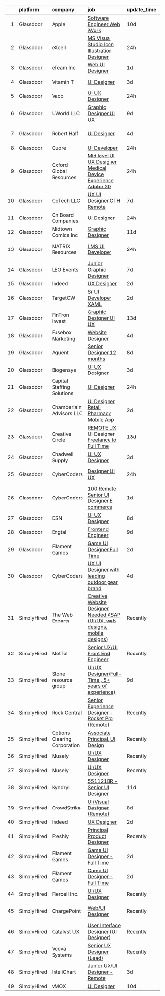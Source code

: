 

|    | platform    | company                      | job                                                                                                                                                                                                                                                                                                                                                                                                                                                                                                                                                                                                                                                                                                                                                                                                                                                                                                                                                                                                                                                                                                                                                                                                                                                                                                                                                                                                                                  | update_time   | location                 |
|---:|:------------|:-----------------------------|:-------------------------------------------------------------------------------------------------------------------------------------------------------------------------------------------------------------------------------------------------------------------------------------------------------------------------------------------------------------------------------------------------------------------------------------------------------------------------------------------------------------------------------------------------------------------------------------------------------------------------------------------------------------------------------------------------------------------------------------------------------------------------------------------------------------------------------------------------------------------------------------------------------------------------------------------------------------------------------------------------------------------------------------------------------------------------------------------------------------------------------------------------------------------------------------------------------------------------------------------------------------------------------------------------------------------------------------------------------------------------------------------------------------------------------------|:--------------|:-------------------------|
|  1 | Glassdoor   | Apple                        | [Software Engineer  Web   iWork](https://www.glassdoor.com/partner/jobListing.htm?pos=115&ao=1110586&s=58&guid=0000018229d55d6e8486949e0040c441&src=GD_JOB_AD&t=SR&vt=w&cs=1_8841119d&cb=1658559225538&jobListingId=1007999357701&cpc=AC285F3A3ECA6BB0&jrtk=3-0-1g8ktancjihlc801-1g8ktand0ghqh800-631a05936b64f3c7--6NYlbfkN0BvKrLyj5gPmtZO9T8euul8TCxuuKNOtzRJOomxnwSEodTz2Bc-sPZldQZc2B8NFppamN80sCAN2V-RnxPPMnFo90DPmFnqWDoeXgW2JQoo2Do64-A-XvTqxSX4aecnx81Lds7V40N8njFTW9czvfNivgpRh1JDFIetu2pVXE46x-V_PQ2LJXy26qRR7f1eYofhsVX0O6mccWjwjB_pds6Z7AngOvPn-7CC2M_DpI5CBNAVu2QEDlhA1ixR6knssoz6mMYyDsHAC2s05S5VCMabvhC74iJ_1bRM1FqevpTppcwrU1MyOitwdtd_AfwjE-7Ayy7OMcbvzH0zvofDuT037E5E7bvG1p5DhYr4HdHaIwUSEGetD-f3gqxunBu28RJ-G6CwwWR2KUVPUX9ccoJ2l9JVlKRxZtVkpzz6KD_t7HOfDPuX8ng7HHt2S8i2LgOqXjGJEYbtk-UVh-tK9z0AJxvfF-RIkrMwBtb7ARPLYYPvp-9jqQAlKM4avVtTNZ-9wIyk2fGf-z8y-9j2W9GPpl3NeyvRFloZA9zTxJXpQJrVgcBR92_ZZvCISBxvo5R-7rgCo9USMCx8afOSLbeKDP69Jj1Z-aiH0J2SUlCsdgkWkjxdVR9qF_10SmSDPu3LwRiAAgCMjHLXdS6McKQYJwL2UR4ygdNPg39YfUw1c1_5rTj_eejRm8tPh4Yf23RfUN3I8w3THQG4YWVLTniMTDCUB0tN57qi1k02E-QGUQMGfzvAGaT2fZkl1aNjUlRqoE5aKiH2XBLHpjPn02lC_ZNgBYpEzbT9sos59Kps8IPYnvSE4hvfMzllU2CFBKTFfBzrNjb1Y1L5YTE8HLjEQtSpjMg3KYt89c6K5h4EbAGwTm8dEX4hsAKLVaWVeq7HF2ZKghgetuE3BSmCbroYdq9donPtuAT5lFH2pXrHRy3IPF-I_o96nN_bEqFwstTJHjoDdogauQ%3D%3D)                                                                                     | 10d           | Vancouver, WA            |
|  2 | Glassdoor   | eXcell                       | [MS Visual Studio   Icon Illustration Designer](https://www.glassdoor.com/partner/jobListing.htm?pos=106&ao=1110586&s=58&guid=0000018229d55d6e8486949e0040c441&src=GD_JOB_AD&t=SR&vt=w&ea=1&cs=1_69de0186&cb=1658559225537&jobListingId=1008023081471&cpc=8638028904E281F4&jrtk=3-0-1g8ktancjihlc801-1g8ktand0ghqh800-6f10aa31fd844fa9--6NYlbfkN0CmxzYmQvvXo95kKnv9JczyZxfBvvIE5_ipFU4pETan2I-OTHVfNCd-XmhQAEO5gdwb3EIatNFqW5MBkyzYmXHJCsGU9dgg_rqh6wvMBrefEZQ4Uqtc5rfsyZWJH2uoPqrLxvj8oQ0QQ7QafAZPWCMtwc2Xqe940ckpTUi33geGh_YJuNpt5RvM620pK7hNQ_Dcci3a2dMR2k0RyvDuaDCwwqIfRKbo7wfL6-DbiQSxyhw9lWgqRrX2pZ5nxVbuxzg0i3pGwk9PtsODgvlSxd117xN37jFvph4fV1wf49Ve3fvU84lpGRawNbPFV8hlr-bJIV2DQssnU1J7HQlW1AwH5eBZartNHAoc5-VGx_rzXsaAgHPRJ1Dcr6QQINlHpnLw0C2vPhoFUc3Igoxv9yx9hD9vyTGaq1bShu1_HvS7ohb35q0GutjysXojFiRBdjDulSiUxlAKssPTsTEQT4S4RsVuXVAl38MYt0g4l3QavVRijbkeJTCkJ8zD1OAgzZY1JyCDnH9o3Fn9R5W6zficSh6U3am8QjAAq2ElaSD_gL5api2VN8qvCfSsA3Hcyo5urahL6bZurhWd3ErJqOgxcbG3gXy9zYFRSE0VokwM-dj_wa-NZfuWmAgwg_rQgkEHUw5xrT8XDbEAKPZONbMlVAIt4KKFIrh9V4X8ZbZv_Fi4ofT88zZv2aElIxhfXPDRy0g5TV9nlKGDU3k7y8KvXkn9dWcVOawTgggNossVAQe3Sge5hVc46g67iK_UNGW1f3bf64Ff334d9lEydf5KSBrup5oBfDpBxIZNLVouWhCANDb9UqXQWrfLZalkPA7cLj0qSwURksRihvNDAfo5AlIhr-LItwGPM-gNdS1bnAJYoMeNuZVSyaH1c6iVC-BE81xh_ZCB2MKhsbtYqYpJBTV01QRmnLyydkrXPklCVqFu2H_01pTcYTTCuyq_4olvIU_RsU62OgzRLMJbNriGi2sp-8yGkCuVhupHtCiIdomrx9vLK6sPSDQW5g813lMFXjQ1gIGflw%3D%3D) | 24h           | Redmond, WA              |
|  3 | Glassdoor   | eTeam Inc                    | [Web UI Designer](https://www.glassdoor.com/partner/jobListing.htm?pos=103&ao=1110586&s=58&guid=0000018229d55d6e8486949e0040c441&src=GD_JOB_AD&t=SR&vt=w&ea=1&cs=1_f4bcba79&cb=1658559225536&jobListingId=1008020023208&cpc=2CAED5C921A5F994&jrtk=3-0-1g8ktancjihlc801-1g8ktand0ghqh800-d507da8ce2d14b0f--6NYlbfkN0BrebvuryEatuNHUHZCAQUz0OnV0ltSPb-mADEOcHGVouHTChdV6l5pkFLEBsF1y4asfHrAXmwci0DSYwV7LC6i9HZjVrZrio0NR6_DNFW3m2zvz11CyJqzYtyZkGQGy3uLomb4EHs6_CLyiFD8urJ21zEmsyjRF5Ya1Kl_9YGyG1zuQ0mkwzLcar2GWunSFyyL2OXnUNhLAvphKdWK_JEajwTWp8sITFEb1we-TckgyKTVtqIYzWBKavzeehxIMhzM5Vvrdam6mg1eSq5Uvo2WRn3tiH3GA4YUAJrK_Ez5Q8LkEkcBG4XykHNnIFEuHihS-nobJMNwVE-_TCUD0vROGLutGu_LprOfCI-JKhp1iFYgMny-xkWcs22EhBgs9cTR-yumpF8Sq_Vo8g6-WySvp_FNwcNbzBCjYu8bgDDE6Z7NFADbD0KHaVBFKnE1dFVdW-U8FJReKBHkmG-vs1IZtDGJjZn1foZhx3nKj7gqHTjBht44kAJF6qlxgd-xMVRKkoWHVuYYfg%3D%3D)                                                                                                                                                                                                                                                                                                                                                                                                                                                                                                                                                               | 1d            | New York, NY             |
|  4 | Glassdoor   | Vitamin T                    | [UI Designer](https://www.glassdoor.com/partner/jobListing.htm?pos=125&ao=1110586&s=58&guid=0000018229d55d6e8486949e0040c441&src=GD_JOB_AD&t=SR&vt=w&cs=1_1d936e6b&cb=1658559225539&jobListingId=1008015304222&cpc=334ABAF5D42DC775&jrtk=3-0-1g8ktancjihlc801-1g8ktand0ghqh800-4d05c265ad6c62dd--6NYlbfkN0DMrcEu7yrtATojKJA7cEzGQ3FdRGWLh0CZQInL4ECGI6k5tN82kdM0cJmh4vC7Gghb9Erx8bpSZZl1hEqH3T53LoYt5oBaCT0n_VzM1zdSmpCkdG3DS1peejV8nrUNiTU7QsoCE0o4cYlBz5qeBvJEpZoQ1TMtGgDn8yrzlYVCfaGHFAWoryX64uh_KuWmVdZJ8-vEYYj4DAzxmN8o17Wg-PaVUPD3QYynqJrDFw2hcnh62EqRzNjdaTJ-4QRtOCQxj_QUfMqmWItHZE44OvDK9cnGHiJYIlz4jfHmhi0uXSJZzjXhjkU6-zgisVjeIJ3yPrySbLo4l4D8aOpg2xRV8Z1rbeiWuNkUk4lK_ANsBgTVVp9kunEY8dGM8GLVqt-v9R0Ke3TbOea6oo4zmKK77g3puDR60EXCZtX551_9lXwnBChrhpnGNqWvQpEdJrEPz_chDjEanb5jbOBYZX5O)                                                                                                                                                                                                                                                                                                                                                                                                                                                                                                                                                                                                                                    | 3d            | New York, NY             |
|  5 | Glassdoor   | Vaco                         | [UI UX Designer](https://www.glassdoor.com/partner/jobListing.htm?pos=118&ao=1110586&s=58&guid=0000018229d55d6e8486949e0040c441&src=GD_JOB_AD&t=SR&vt=w&ea=1&cs=1_66a86d52&cb=1658559225538&jobListingId=1008023216768&cpc=F41FEAB56D215062&jrtk=3-0-1g8ktancjihlc801-1g8ktand0ghqh800-c2590c98b9006f94--6NYlbfkN0D_sybMACCpf9B-677oK5j6rPldVB6BlrVvFjO_o-GJZbzuF-qh4PxErFUqfUsv_6vV3WLPvigOEG1wK1pzZaVnl5iY4f9c4tr5cqpg2sIe19kpnYHaF7UgaMd0fyhrMIC5YulhDPTGLsEqDcJqeRvyv5OF1eJxVNxAsRSXdFWu20heCU_Tm8cEfGgCQjRECI28qFSuqOq1yXKhBYAvLv_jmcvJemELT55yE3X4aS3P7bIoKN2Lefobq7wr3irY6_Y1tWpxSGOkvoN1IXlVm57trLgPnyuANAYpwiZB0DGNR6HeIpGBcrauqFAmU_zE04TeXL5Ri8Lwu1jIMHZkS9tclRu7WqeaMPUKQVst1E9evqAjf9hGzhSe_ll75D_mh8shxDGEkVl59zf5z95xJh_InYmI7h07EwR-9G4GxI33IXBiDBc2swKEUqBfGxiGgZGk8TqIqeSFtndpj6GnKoRABadGiTrJlKcxV516YtNRj394yzi48cGqx7bguJvpKGsvxS12mPkxrHTM8J-ih82Ss9ASb4w2P40%3D)                                                                                                                                                                                                                                                                                                                                                                                                                                                                                                                                              | 24h           | Remote                   |
|  6 | Glassdoor   | UWorld  LLC                  | [Graphic Designer UI UX](https://www.glassdoor.com/partner/jobListing.htm?pos=102&ao=1110586&s=58&guid=0000018229d55d6e8486949e0040c441&src=GD_JOB_AD&t=SR&vt=w&ea=1&cs=1_fd9dec36&cb=1658559225536&jobListingId=1008003646674&cpc=C779B72A99EC89AE&jrtk=3-0-1g8ktancjihlc801-1g8ktand0ghqh800-58c48212a6c6f624--6NYlbfkN0D62oeOyykljtueju0sT1fox0zUJ3N8-CDcTmLjHhS_PVgN8lkp02pvsfmBBYD0ZNhXy1JKGo2ecYaItn3NaW8axMMDkL1R9nZswDLREhyS8LNK1QEauRs7L0elyOuk-k4SzHpLeLKe3HdPH11Q9MT46ixvLmBE7hHEhDu5rqKXmkGnBg7aTzOiJwp5j7oxJPkN0WesbRTyyYKdJXZHR8TrT3jEnFGophn-3SlWJvfx2UB7kzhW_XjaKwYAUpBU4mf_XAPf5BRWiO7eL_QzWkkReyF_olpcQVgRlrahBkJKyeRlzFbp0IJjpOrNBbwGtSnIjhhSjB-7_S9lnIpbDJ6k77P_x3wkNm7T_lEKOPk9MrC1XpDH20SCavmJImsGdwhsHJUqm3y427tRIA6eGajyozip5Ydf8hF7t1QUwI67urHXQ-E1Qy10R3kbSiig0BBQupJhP7w34AMD1zIYp6gYRn03ddPCHLo%3D)                                                                                                                                                                                                                                                                                                                                                                                                                                                                                                                                                                                                      | 9d            | Dallas, TX               |
|  7 | Glassdoor   | Robert Half                  | [UI Designer](https://www.glassdoor.com/partner/jobListing.htm?pos=120&ao=1110586&s=58&guid=0000018229d55d6e8486949e0040c441&src=GD_JOB_AD&t=SR&vt=w&ea=1&cs=1_6a3ed21f&cb=1658559225539&jobListingId=1008013164951&cpc=F41FEAB56D215062&jrtk=3-0-1g8ktancjihlc801-1g8ktand0ghqh800-dd0eea5919acfc3a--6NYlbfkN0CpzDdaQkua3np5pkmj49lKioZwmwxQ-yx5plwbYmV_M5QDgP5U2s8pAHOPa11cU8y7ZXlQtO7Sj6RRqLq8cvCwH5k6L0wSkWMuEyR2fVE2uYApt6OfheO9KNKITQDvKzPXG6htBs0VRozEm7ueeJhxUHVYdTQsX8eIGq8XKGR60_pxdq8CIpyWG80psbP_V-9ZSLuVh2I-E0OztD3h_X-iAE8cZX9uyTvbhZ5I_MvRhWWwgF8YlYM6mJ5H6xxJquQ-KDfT1PbqgjDW-21kW_NwQKti5R6_CN61V8uxkijPaVLuRc0bc1SkcDCuoT-7f-By_LMxSY2BT9UaUnCbVbPJdiuLobjjwPvuowHR1IjQCSKfRPIfknzvYoVYA22Dvb8FFF1Olib5O1KL7Uyh2c2X54gQDmAUE8hW5txSJS0A84TGAtDNfadJBQS-YzrkKKcfhS_uUo8KO5jae2J7kM8x2E0_wZlPw_xq70PSXcIihTkp_AvF0d143kPqHG3LSVTZ6O2tpuv-JuyugMIvreduIPJxLoCIV9U_ci9u05Pi_w%3D%3D)                                                                                                                                                                                                                                                                                                                                                                                                                                                                                                                                   | 4d            | San Francisco, CA        |
|  8 | Glassdoor   | Quore                        | [UI Developer](https://www.glassdoor.com/partner/jobListing.htm?pos=109&ao=1110586&s=58&guid=0000018229d55d6e8486949e0040c441&src=GD_JOB_AD&t=SR&vt=w&ea=1&cs=1_eb4009bc&cb=1658559225537&jobListingId=1008022808957&cpc=FDA93C03AE7AED37&jrtk=3-0-1g8ktancjihlc801-1g8ktand0ghqh800-fc45eb0106eebc0a--6NYlbfkN0BTy4Vq3kUv-8E8fBOrhZt-7WJQYqv7u2ur6JnxlE7nq1comPzfAdnLKmCkd5HycsHT1246qWhxY0xIfWNXo-nDEzaT4b3uHw_tAdgz4jIvEg3UAtW4CHut0OL7dhL8S3e9qm9qnyT1s90sBItpJgSXHuulpjmmMTBM25C6tZSLnlu7y76e-iKqLMiJWW9RJT1Zt7MbiB7Gm1mFT5T8amTe3ybRk3ZbV2FcpB4vmgghtrJIV8wRl5yORcIEkTAzG3lvKZ4g54i9oMKzsypAB56yaJVi_Q274LbfpIim4SrP7Gww8H4GGEuI2ufpTKaAWR-cIDwcrsWxfxKIFJSm_FXv0EDVUivFyQ6Gsf9uDnWepNKfTn2rCC3WU7VHiTKeLeq5xlvFDxtSzfzO4AbVYBHfXvrPAyMFMuGpFFOfja5Riy5fCItUOOelxt-x5wY-m-i_A9Yuh6pjdFvfJbuLCnbawIOv-kUEBScokEuvsoinpj-K2xnZqSV6u8udmiN5oJE%3D)                                                                                                                                                                                                                                                                                                                                                                                                                                                                                                                                                                                | 24h           | Remote                   |
|  9 | Glassdoor   | Oxford Global Resources      | [Mid level UI UX Designer  Medical Device Experience Adobe XD ](https://www.glassdoor.com/partner/jobListing.htm?pos=117&ao=1110586&s=58&guid=0000018229d55d6e8486949e0040c441&src=GD_JOB_AD&t=SR&vt=w&ea=1&cs=1_96e20b17&cb=1658559225538&jobListingId=1008023314640&cpc=47CFDC01B3F81FAC&jrtk=3-0-1g8ktancjihlc801-1g8ktand0ghqh800-0501b490d8cbc3bc--6NYlbfkN0D38dVY1HiwVlRJ2sgHwoll4iKvb8KzfDOOcqRKKsqQYBdEVI9w2agCyPdJw2s4TQrHJi1On-z-yiBahiLhPRa_zZ-92LhNu5GT_njQ3i7ILmra3Dcgk1GWIchEfEykBti8ThaLnn9OdaIUlkdfeEBRo3WKX8y3LtebUQZcR6C-qSHdhmWqPgXdvTrRcde3nRG58e6rST1Lb2IWmbZXYIeq8l48_wF8sX4HSmXXWjuJqqmMSJxk4bGFAXzRivH2d2BADmS5QLj3bEom8DgscoBPqHh5udPI1h4MaabtByfXwUTRvA_Nzs12EzrkwhjR_DLJ65OcsloDTEuLdNjgdjMoOrE3LMPJMJmEEdcO4ZtpEDWETSUHNW-1xQUarNkagUl0ZhXUS2P-uno5qBe-If5fFL-u_2llFYIYanQg4sqeorlV-E4nmqwfrfxMQhchkLEKG15ZtstibGfv5f9LomY7NvKLMe6o6weWeKncGfMNhf9fpFG-HlWBGvfZ_UiYBLHYqemLjk37kdyUYtae3bqi)                                                                                                                                                                                                                                                                                                                                                                                                                                                                                                             | 24h           | Remote                   |
| 10 | Glassdoor   | OpTech LLC                   | [UX UI Designer  CTH   Remote ](https://www.glassdoor.com/partner/jobListing.htm?pos=116&ao=1110586&s=58&guid=0000018229d55d6e8486949e0040c441&src=GD_JOB_AD&t=SR&vt=w&ea=1&cs=1_31a04b9f&cb=1658559225538&jobListingId=1008008288211&cpc=6FC5BA77C9A4CD78&jrtk=3-0-1g8ktancjihlc801-1g8ktand0ghqh800-fdc628def1db7177--6NYlbfkN0DP9fosW9IEXaU1TZ3ocreH2vEq1sd-U-IRxHoNdS6RHkqAVuspg0SWSgO6chgcdoUdz_WVNMrnPFUAgNomao8040kLA0YhDx4hmJEB2w1dxs3PzJhySH6hFvelQ6qQZr638FQ3pzXVpIP4eqQdUUdpZSwfGwffA7C5SxmQfGrL5JOWpHh1CkQotLihpXzrWpO659s2nXm0eQglh7QGPKk0IidW4d31TnT8xIDR8TyWcB8kA6RrL_abMc7_95WSmD9JO2EoBnzG5wiNimvlPtxmP88m9KivwWPTkjYHJ4Iw6eQ-Gzfbv3SZaeyu1WMr5VdYsIK58i4pBmnTtWa2G3kWw0OR901QEy6h2WTYhaaumRuejho84U-qi5aDR9sAIrVV6_NoCsGcJDrTUhCZFd29etbZSDq-ZQPrvhBgp1sM7BMIOCTFTE_V65ff3x-6RVo6LMejJ_2aHgL6mu8BUP6dvpy8tB6URJjPBckPSdBYsxVovwMglL8N71t-uocbVQNnAs2BgN60u37EgLloefbx)                                                                                                                                                                                                                                                                                                                                                                                                                                                                                                                                             | 7d            | Remote                   |
| 11 | Glassdoor   | On Board Companies           | [UI Designer](https://www.glassdoor.com/partner/jobListing.htm?pos=101&ao=1110586&s=58&guid=0000018229d55d6e8486949e0040c441&src=GD_JOB_AD&t=SR&vt=w&ea=1&cs=1_90a17ed4&cb=1658559225536&jobListingId=1008023615622&cpc=DF7064BA3070673B&jrtk=3-0-1g8ktancjihlc801-1g8ktand0ghqh800-d1dcd01694e7ece7--6NYlbfkN0BwmVxVIPFI6jVVTU-wKul8v4wplmAs_8WNhyHQXkJf7J0VZjFkcY1ok6dUW_G1Po_ZKb649Y8Sh55GqztxlkUEhAmxGoxlMD5Q3IZ-nyIWj21Dr30oqFOoCljau9HGFzDg4FAzckShMLHECwnjMmf1Lm5i2TSa-J0ddll2-v8wKBcW8OvMdqyVguAeeCES05pd152EMEfZWW4H9v29GKzTt4cUTlmjcI3Ym6a8jp0l5Q6sTDyKXvyaegmjp-_qFIISHsqLUHioNHfHGAt8Lv40XJkqOHnH7Me6rIEXTzuJ9O672s-SW0clWe1gKdeYcheqFrCwiTo4M5aI5Fl8taVfXVBo6FGmFczl2Jr3RTkEKtNo4qrnqKuRKaWGvFGXxWmYAJcud_Lh3kRzjy43twt8F2DMZAGYhLujYHm0xjKD1j4SUoJQc5ITm5rR5F2zr20fHncnZ_EYSel0E55ZkYg6T7PsolNh9fGw3H8epRP02BMvxxTD7Opt8qC6qDvvfCYvg3LTrsB8dLotazQpzT4HBqkl9ibqNPrkqUpjynHyUcrKU0oxDbdFnJaaAIArMkTjlGPtnmIH45QfHoILtXZI7nlJOHQ3ejYx1vExEiSmu1oSdC9rjzuECGnDX7gChs5JiM8Vom93WtfUTvQSkAb7aG-C_MjGpHhDntVRL50rSHYeA1hG76osC0oFdqI5OaC-jA3ZeXYE_swCDY6_6itE-6-C9ZYdj4P0WshctUTaklKVHCCwwMeM4_aR-1XgqzmWf2TBfrdAwyYmbsMAFyo0NkhmokPZgnAzsbNwuIKxbJUWHJhKirFjqDFsz5iR9kcezMaAnkaVWE7wtCgJ4IoQw2BHWk3y5xIaF7YpvkLVIKHrvF3zDH2UtvH8zoIa6kT_6ry0vC4qzGl7nWGulrYkvpv1ibcHYRWDsLVEuEHvhg4qdbMR46iWCi9VpkZyOAGhfF8SoQoLUCwj5PprU-mtsr8ozStusexGokVtxTH8ZngrqTm2pECbJt7rWvqxHcpRhJjgOPTKWw%3D%3D)                                   | 24h           | Anoka, MN                |
| 12 | Glassdoor   | Midtown Comics  Inc          | [Graphic Designer](https://www.glassdoor.com/partner/jobListing.htm?pos=113&ao=1110586&s=58&guid=0000018229d55d6e8486949e0040c441&src=GD_JOB_AD&t=SR&vt=w&ea=1&cs=1_db0702f4&cb=1658559225538&jobListingId=1007998027586&cpc=84DBBAA61F05C438&jrtk=3-0-1g8ktancjihlc801-1g8ktand0ghqh800-6fc653a40d4d189e--6NYlbfkN0DgpC0AqaZYv0kwEbb_muEU0_zlHN09orpS7bIJvYSRsb42nKBRVryIX9jnbFCsu_lazWwWTMe00TlnZZwKmIClewJwyGlrYgKPZRDniD_z7s_B8CnpCRqTVQkhwQ_S3sZ6r2m8kkXgH5TGqhIUWcmCsssHuR__tRGgoFHiE0GMMBgxC1S0lqYE3LComIHsE5g9qn7y_TtaJpz3tC7RvpB51-aNw52RDzdtzvm_fdTp1CIr1-HQvS_0ThwsSBbxF26XSAlYXlrOHYk-eyI7-ODx9RItmgUEo9xi0p88yDs8TxroIt8KGukmDF5jBENNMTrArtFUaa2bV969MUdqEX66ZPwN5boXrF4oWVwE7G1vdrOrMlrEPpj0WpVtk0M5RKlCa5-7cR9A_Ag5kP-iR6g3YZGBhvnNa_RinO6DpXKSICZfxwS6wWkbotRswxNzJmtWMfMjn5Q37wAnQaMwen3U1nJvSWZ8FzP5OPzUPQo34oBKtXjG2yuF)                                                                                                                                                                                                                                                                                                                                                                                                                                                                                                                                                                                          | 11d           | New Hyde Park, NY        |
| 13 | Glassdoor   | MATRIX Resources             | [LMS UI Developer](https://www.glassdoor.com/partner/jobListing.htm?pos=128&ao=1110586&s=58&guid=0000018229d55d6e8486949e0040c441&src=GD_JOB_AD&t=SR&vt=w&ea=1&cs=1_d1999781&cb=1658559225539&jobListingId=1008022186195&cpc=B076152010A3B66C&jrtk=3-0-1g8ktancjihlc801-1g8ktand0ghqh800-a617713acc9460ef--6NYlbfkN0De5ppvndiyxA0pMSLQzOe_j9Mra0KF_8EhxTxOKXtZIfhM20E97mGJuSEbq9mCfhjkuXK0-3gjFJm_OaAy8J6aQ45vEtmmh5o54mu5fqDtM1eMSWbwjzSnxZw6Fy1SAgYnHU0tWGsND3b0l5eWXY_dyhcSGs2ezOzctm6EgCLZ5lo46qe4NZlRzuOSOyNYaAYgnLsOQvMmAbMR_oGzNiJ-B_Aad_9u34uYjUhW6zE3A8n54okhfWyyGuQ-X6_yTJ-voGoxoW9U9zGqcaVEwYPlGOE7B0QCIdr40rXlpj2TNhj-y1ycjX1-JYWDMP8UR4MO7ibYhQpGvKMDLYm1ThQ6nsxQvdZfL2_3CEtsAAN71-2zMZpqO91J6pIEGzTiUgtzHEy_sztuHDyK_hEQ1oYoHPN9jl1tCRrNrjwvf_UgfK_5kQXvXVzsYSYwDilgtnad3SjlEDeD13qMoL6M_v3dDbin-JpGmKO7FkAQkc7E1IoThyKfLLVmUQt13Th0-lhqk0L18LBeLtkvXfTVB8wa8ZkH6R5KT-Ex6gyweebyxA%3D%3D)                                                                                                                                                                                                                                                                                                                                                                                                                                                                                                                              | 24h           | San Francisco, CA        |
| 14 | Glassdoor   | LEO Events                   | [Junior Graphic Designer](https://www.glassdoor.com/partner/jobListing.htm?pos=110&ao=1110586&s=58&guid=0000018229d55d6e8486949e0040c441&src=GD_JOB_AD&t=SR&vt=w&ea=1&cs=1_43d7c0eb&cb=1658559225537&jobListingId=1008007960054&cpc=DE56C24FF6DEC286&jrtk=3-0-1g8ktancjihlc801-1g8ktand0ghqh800-5e7b653b70f14f7d--6NYlbfkN0CNc4_XkOrCJIG4rbt7jOELJF_6cAKStNL9BRzWr9Kw73t-1jSZZH-R84M1hC2PNiUDCEqLzJHRV7MlTBOedsRhv9iCjP6j5VtHoInwaEUJwFt-L4UNZXQssAj1vTORSrYumxDGicv6znOjx1J10URkEt9jzYTKfE0bbIf4ZAl-x4N_KIM5XmswffzKbhRJMBpkiiTgGOo20-byl-HTQJf1ED9KxQvdiAyEqFPMJZoopmihDtTPUVxU3F3dqDp8stLyTCh-WKQM5hfoBBEPthVSzcY_WLQ111WEwIVFdl5raUAJWAdoPkTZs1TFwK0Aq9qEfo7KE7998gPEdbs2bkeS6AyLYw6LAdufn62AqUJ_9G89SXfSBUITa8TVxkecsdCJlHeHcCXAPypjwlSPv58awHpIEsZHcjs_Zhrpa6yjXb87KXZ8seZ8OOp8MtdDYYysNVeWfmD3MURuVb3RFPAdTiZlChioKEeZ9jZVNUk_MbgZWqHxX66DXI5Gqf1J2I0%3D)                                                                                                                                                                                                                                                                                                                                                                                                                                                                                                                                                                     | 7d            | Chattanooga, TN          |
| 15 | Glassdoor   | Indeed                       | [UX Designer](https://www.glassdoor.com/partner/jobListing.htm?pos=112&ao=1110586&s=58&guid=0000018229d55d6e8486949e0040c441&src=GD_JOB_AD&t=SR&vt=w&cs=1_e402777a&cb=1658559225537&jobListingId=1008017345200&cpc=B076152010A3B66C&jrtk=3-0-1g8ktancjihlc801-1g8ktand0ghqh800-7d67b1547d1a7cf8--6NYlbfkN0CiRNM7CVr8YueLFKlzwbFWI0o7IjV438l4sVrvKZ0flpURU_mqoI8EbsK64YRr3OA4-3PX_756GRRl2boqCcJ_HvhgldghQEsTt-vrC7qJBrVqRDhrKjT27mdkRlKC3DtCeGJ6LmkiIT1TVY-TPtLtJOcz1g0v_5udV6KLZoe6KlaLVpD_PyV_u4A_jnG7jHh7nOaVidKmt6hHIK6q8gI0E6WZSZoHzRg7p5uuYYnIRsrWFy0w3Ry6U_1UOLY3UmBVl4bnzIxnF0ZPAiYnPPD6hwhrkEL85hSOhxZi-qJr3NGesga_zLY-gTU6IM5NxjoZaG57RQYgl_nk1V_4c5dUMW4F5QmtjZN9QKw2BFq7HrtUBaALcYaIm7J-NJofMHmuH_cTb_ygMfAYbOgf8dEJcbfPPli0ZXo5ZiEu6Gu0Uoo9IzWjzwJMYsADoiYMeieWl2EOpN655BaWzfN5evBAoKxTc9l-TuOLZT8weTo1pTYbuY17CWi_u-8K1W-6CS9h8CTT9GCvU_hdzH5DOk5L)                                                                                                                                                                                                                                                                                                                                                                                                                                                                                                                                                                    | 2d            | Seattle, WA              |
| 16 | Glassdoor   | TargetCW                     | [Sr  UI Developer  XAML ](https://www.glassdoor.com/partner/jobListing.htm?pos=130&ao=1110586&s=58&guid=0000018229d55d6e8486949e0040c441&src=GD_JOB_AD&t=SR&vt=w&cs=1_5fb4889a&cb=1658559225539&jobListingId=1008016495377&cpc=B076152010A3B66C&jrtk=3-0-1g8ktancjihlc801-1g8ktand0ghqh800-56108781bb0c14bb--6NYlbfkN0A6TktYCN0VG50lat1bxG6ZYGRoV5Av1OVF6J5hGgtfkbuLupBOf1hB4AfOK0qYtBdFBeZEnFnnUyjiEPxh7uliezbzJCGvRRa-m7kxZiKY_5mQK21p4iQvlNf4dohH4DMw7hdLPISI_W_H5QXHUPmwl0DdawNWcx7bt4Wk7A1zE_PJFiQBfXxrXwyMSGyX6m2OY6s7T6CfzplL4QK7m0jsJBu30TDvkh35bGpRn19e8JX27l-IDvftP4iqpi6KURbT4d9Kg8X2pet0tBupv5-HtIgqrYi-UTtfYA02MHdogeIkqMyki6l89wKuSKfliNCkSupspgC6aQE5016z5mhTQ2HP6umX-x9fGkJE8-Vs_8qj96jE0zQow2S5Nt0FHGiv__eXoiSR85iaLPpdjF-hakQZWSbjbl-y89tgJKEVQsdINQ_uOr9T0yfgfR7YBPpRi0gwLbDSamFLF9sF6gBr057Gai7MAVGCirUvCEfnnE5LoO_gAu_XkulpNUTzRZIsoaeNpGgaduzT_jiaMvg_5zgjcxlE30PEkS1KJYp0y3VlFQVxJZq2zdftFG_45B1aW548NjOUI-mpcOWkwG9cUa4J4mfR0-N7POYzqqos42g2LFqLzWt9Mr0iAEI5Xkuuk1MHaQDVeIzvxxrg0fCaZZxT081Ad_ARl_j23kxfd-oMZEuizMuFbuRtJCcEkNY4L1amNXZ6Aw07sDVixeHgxMmk1jaY330%3D)                                                                                                                                                                                                                                                                                                                                          | 2d            | Redmond, WA              |
| 17 | Glassdoor   | FinTron Invest               | [Graphic Designer  UI UX ](https://www.glassdoor.com/partner/jobListing.htm?pos=104&ao=1110586&s=58&guid=0000018229d55d6e8486949e0040c441&src=GD_JOB_AD&t=SR&vt=w&ea=1&cs=1_49b4d1f3&cb=1658559225536&jobListingId=1007994721002&cpc=3FC978A59470AFF6&jrtk=3-0-1g8ktancjihlc801-1g8ktand0ghqh800-ee9ed3c4ba6a1745--6NYlbfkN0AhqkIh6wdXYxVM14U6ARyGXxwtN_cJbuE1cVSFmw39BeTbjuw9kqn09GVvg2hO9sHG0nChDUIl0lYCEq-Ka5u40jWvoxUSauY9Q-pJg0mrl69cNFJlhbsTnfRZThCdKwCDrtlJdIkwbslptIOv1Y19L-Eiuu6g9zdvCzhT2bc637mrQfldwWTNZrFl4dDf0AVZeeVFUtE4D2UEjw2e4ifGi_sQFJP__pAUDzcsIfdWMhMywH1ok9Wtwyon5_keaIzS277VYMBX4F1YS7Z2yCztUDN-rf3v8wrpgPIJHeWOEDYmcjUyMmqyQmqstfp_wlVFsHAUV1JB68qaag-KxPMYrm27A8w6dFruvOs7PqEzYLkI5FROmCnbYha3Hp1Erlo2Sw81HUVeoOuSv2lbRKFogsxtW6DKYw9DqHNEu_Ab4QvLv0vTd39hRe-xRAIwlwQt_NI_dUcDpRLFRJe36Bsa2n2-brjiyUTe90JQz7NJLmNaFImhHceHwr2JcOUx4IPxdYOdBjgm9A%3D%3D)                                                                                                                                                                                                                                                                                                                                                                                                                                                                                                                                                      | 13d           | Stamford, CT             |
| 18 | Glassdoor   | Fusebox Marketing            | [Website Designer](https://www.glassdoor.com/partner/jobListing.htm?pos=111&ao=1110586&s=58&guid=0000018229d55d6e8486949e0040c441&src=GD_JOB_AD&t=SR&vt=w&ea=1&cs=1_54ff3b7e&cb=1658559225538&jobListingId=1008012147842&cpc=A65DF3A704A48F9B&jrtk=3-0-1g8ktancjihlc801-1g8ktand0ghqh800-c5d528a18f3ae9f5--6NYlbfkN0CKfA-soUf75Q7iZ129b2H9MACh9ki_Lh9mMeku_0ONAmcMauSiyS_5cS2UQ1OKz2DE9b3g2C0PZrAczgByAhAV96Hn2hCMTi8cI1_xVi-Uh57OKB4l-2sOMxO3hnDynzK1osUyrCkNn_fQwQ34v7QfvT-G8iLCRXOVHz49_Be_RJw0A76OqyDC8pnA8IGvmLUMGgzfb0FAenjv7jgrwlZhl1YLAyIpcxhJj0Y-GUFkOps4hJZhq-qtdNDPKULshBB4GNmQq7vKDULnBGaY3vIPX5apiguImz3lXpmC1jYIxsp9L8layYU1yAqAGPS9sVH-bYIvJbXtMxDkmhZgXTe0h7sCZqPcnBuaJ8tPNKZXPvxL45tQW4fjfS80iBAUP9ztLuCvu15LlCdyDtzvOAuDw8qQ_Gb8mdzL6UUDMeJPJU-FmFm1HxpFRZcUZCae2ZaWP1xnY33BjArGTzBQtr1w1DH5Ekh1gPecKRVqkOPNf9vQx6XBHyUi)                                                                                                                                                                                                                                                                                                                                                                                                                                                                                                                                                                                          | 4d            | Remote                   |
| 19 | Glassdoor   | Aquent                       | [Senior Designer  12 months ](https://www.glassdoor.com/partner/jobListing.htm?pos=127&ao=1110586&s=58&guid=0000018229d55d6e8486949e0040c441&src=GD_JOB_AD&t=SR&vt=w&cs=1_db82ea72&cb=1658559225539&jobListingId=1008006434606&cpc=334ABAF5D42DC775&jrtk=3-0-1g8ktancjihlc801-1g8ktand0ghqh800-73895f838e252203--6NYlbfkN0DMrcEu7yrtATojKJA7cEzGQ3FdRGWLh0CZQInL4ECGI9gD0Wolx9R2EDT7B77c2cQEUGPDUSTbu6ie_9Id8KnFr0yOJl-PMCdJ6V3ZtS83yxlVyJSD4qR8AFC7rocWiVVwuAl3eJ7O7LkNgGo3O-TVNNaZQCpxHPy6W6QpMmUjjCeKQQlSJPjGfg3hWrMVAwTo36gKuf71MO7RHgT04TO3D-7P3-phzqEvmnYH1kwf4J_SIiog89PLNhJ_JI-xXZ2S-4eRVY0q1ffAD_0WJYU70dBs6iq3wbj9AzB-VREh3O0vCHOYDGOIxh9cY7IiM0b3x2guCw_p9dTQpY6eX3tugmTldomeHQ8uje6xzNiK_Qd8U4irRn5PYY1fBu5fZHd3zcuAobWMz3X4zQvgW5DSTfR73_wtAbSEIzJ--1CZEa_xVwvKs_lRYxKWX4tu8jgjnkTmtu9BUg%3D%3D)                                                                                                                                                                                                                                                                                                                                                                                                                                                                                                                                                                                                                        | 8d            | Remote                   |
| 20 | Glassdoor   | Biogensys                    | [UI UX Designer](https://www.glassdoor.com/partner/jobListing.htm?pos=122&ao=1110586&s=58&guid=0000018229d55d6e8486949e0040c441&src=GD_JOB_AD&t=SR&vt=w&ea=1&cs=1_967caa55&cb=1658559225539&jobListingId=1008014309084&cpc=FB7E4A1762AE5BEC&jrtk=3-0-1g8ktancjihlc801-1g8ktand0ghqh800-a4f4eb4895643c9b--6NYlbfkN0ALcONX9zP3vzsQVyXitmxRLy8VCeRuNMOvRPshq8lKaH6v3p3LVJfTTZzCjMRNFpYwqkG5AJ9sppbfzFlY-xlqvS8hVjIfiz98ZZwlIqNcUPQAYgbqJLQTq_YiD-WIHgaYO1ZdA2QoLSiAouNJ7VYaTPle2s7WxQtcxk5ya8oANvFlBgB31eDmGaG9hXxDTT8-R1M6cQp-eK3fkTcdYUGrK0bF0qogxpHLpxzFpiw60MKdDADRsuBU_vjT8x4NtpFkwqBbHyyTy99dk0_dgWy8UYrN3UBEloqN397Gs7MaZXx2o6n66yoaMZbt-OOM01e9yzDqWI7JrwKMFop4FdP9Yx9dMkjqGc_WdBUxKzSATQeoxA4sAW-JlTNAkPr-z2XFCs04BMMrXkToLeUS2hN68MqG1uwQvUCpHf72IR3wXZBdNQ5K8dG0JPrb3eepJYJlT3NiEysJ0mDRNDmLKCMJBPXyJLGpt0yUljk3MksIQszNx7xTokfLZLr5eKXavMQ%3D)                                                                                                                                                                                                                                                                                                                                                                                                                                                                                                                                                                              | 3d            | Remote                   |
| 21 | Glassdoor   | Capital Staffing Solutions   | [UI Designer](https://www.glassdoor.com/partner/jobListing.htm?pos=114&ao=1110586&s=58&guid=0000018229d55d6e8486949e0040c441&src=GD_JOB_AD&t=SR&vt=w&ea=1&cs=1_48154036&cb=1658559225538&jobListingId=1008023231202&cpc=AC285F3A3ECA6BB0&jrtk=3-0-1g8ktancjihlc801-1g8ktand0ghqh800-54ecd7e42be3aacb--6NYlbfkN0AHXq2vAVwR3IH7wgnTMdWCa3HguypIXx0DFudX-u0zu6XSU0N9gDGCMsnO9yvyAfPnkA-sI6Lwg1p7uythykJ0UUbXrhfkgO2lUrwedal2345-YASVd-rdKcva1hf5oqxFxncSqH5ak80ZaWEfE2j5ZI2ZZ1TZTIm1E2kczfgrGjFhyNDGrt3HVGkPfMSpCFPXUcci88U3GcDHXrLS7KZkhqE3BputbGN4gUITRzZsWnos-zy6hn4RGKD7UhBDx_3pd0RvAak2UyXdUanIAqrFlFGW6w3B1GshsqFk78YCwUCvXhh8d2pSJ5w3pr316jsIKrzSLH9NvCdDKVPx6V8GJXZ7kq9ilgojdw5kP266jvpJeNlgVFaHDM6-RMDySm8_qWnwqmnOzvFJlEFAeqjtDFY34fTliuDSeocX7EaJZq-_a8kgbXa_uDEZjWS3QIatuGVNPx_PdcFDFtleP-58wN0kk6Sxrng7S1-dRwKyaWPAOQAORTH-rYExNcymmMc33Jhoc170Mw%3D%3D)                                                                                                                                                                                                                                                                                                                                                                                                                                                                                                                                                                   | 24h           | Remote                   |
| 22 | Glassdoor   | Chamberlain Advisors LLC     | [UI Designer   Retail Pharmacy Mobile App](https://www.glassdoor.com/partner/jobListing.htm?pos=121&ao=1110586&s=58&guid=0000018229d55d6e8486949e0040c441&src=GD_JOB_AD&t=SR&vt=w&ea=1&cs=1_81a10200&cb=1658559225539&jobListingId=1008017694377&cpc=87A0A889578C8297&jrtk=3-0-1g8ktancjihlc801-1g8ktand0ghqh800-a9e32710e652761e--6NYlbfkN0BQTv-RBlFqOUTGJDM9bmyVsbFrrtwBOBspE1hX8D6Q4-fdJwmOdTuHVG0bFerBQ6tnBLl8uMYHrXA6bTLJfAS1x2o4tSdCXrpTWzz5HGOGgm2DWrWNk2LleLBJMFc6YhsKcwvMGuCLL6F0gW4nf9iizuSpKC-bbQ-3svdGIL8cq_hSMt85xS9ZByJ0b6E5xqeHFlhG1qxHXlxboCoejlmlGgpBJPr3IAqNBFKX_zhg_-GCvQBYJzSMCTd2TmUdF0mC80hJOcakHZrYB6tnAnVlJh0YcDHUI_IKN30iFAtUrb2tmK_J1_Jt_gTLfOGUK9cdAWuuhRsmo09X8EJiOnI7u9TjCxz_xVyp81wb7nIo8I-jTP5uSNxh0mRdrLuAjFBku0JLzBlq6CRF6x5o0RarqGNykBnGrqbHxSUyM7NIZ8RgiMpRjfPHt2zrIvXB9eSJVa9xGzH-65nEfaxxdGZ6Cq_q7wNWAdudr2zRiuGlTa_IDcvF96QGtzlKU-IsFBjweS9VxUvCEhsFuEWFfszS)                                                                                                                                                                                                                                                                                                                                                                                                                                                                                                                                  | 2d            | Chicago, IL              |
| 23 | Glassdoor   | Creative Circle              | [REMOTE UX  UI Designer   Freelance to Full Time](https://www.glassdoor.com/partner/jobListing.htm?pos=123&ao=1110586&s=58&guid=0000018229d55d6e8486949e0040c441&src=GD_JOB_AD&t=SR&vt=w&cs=1_6c0778fe&cb=1658559225538&jobListingId=1007994241979&cpc=A65DF3A704A48F9B&jrtk=3-0-1g8ktancjihlc801-1g8ktand0ghqh800-801fdfdddbb93a6f--6NYlbfkN0BPwlZa85gbT4Q3XYQoU_uQn0Qmw9zd_9UNfmcwtqAVud1yvyq1Z4UAlx1bxhDUi3LcZInrQXZUfhoUeHCkk-pjMca0ps8qMOemYCq6YDHtGqtsBGIuxPIzFRNSbhV9m-Hm2XYJml44WSGSr1yzEDv325aribg5EH0QzZHmPLMdd_kRfi1_aABdmdcQ6QqpryhPeZ_CCmZKiP5iy3zsXNHnC4yxSOXPWr2kxpF0kVbktuvq0yOikQSbnmkGPaXROhIuImosQ5SYXwr1HVkHzxRlisRAFJXpslMQ7qfyp8gXNnipvQeddnvmcVi6XSbRykCktBcXXayGNN8nxQCX6oDJVM23MSXnY9YaBMbd4Nb0_NsW1gZppBA4aD4qMArOcmk60Hj6VG87IHBMxGf8eBjY8eLEvm84BS2XA-Ap0qvNjDj23bjYOKVaVxxAKlsXf0isqo3Xc78zcBL_LogyDJaya5aeCt4RBsMHRFCTRtPx4QFP0AijyZ5paaBh0NBKJibWLJyiaIcadg%3D%3D)                                                                                                                                                                                                                                                                                                                                                                                                                                                                                                                                    | 13d           | New York, NY             |
| 24 | Glassdoor   | Chadwell Supply              | [UI UX Designer](https://www.glassdoor.com/partner/jobListing.htm?pos=108&ao=1110586&s=58&guid=0000018229d55d6e8486949e0040c441&src=GD_JOB_AD&t=SR&vt=w&ea=1&cs=1_cc25f067&cb=1658559225537&jobListingId=1008014798439&cpc=BBD63848FB84346C&jrtk=3-0-1g8ktancjihlc801-1g8ktand0ghqh800-479c3b018e447dec--6NYlbfkN0A7hBXzsdRqctFxVR-nR18ETFWiF-Vc9YCzVbdqLfWy5onrdVgeVLDCsCLDSYYzjsfNt9xg22x6aincBEzOn-faSrfJJdbR8K6AuYKRiMlrLejm86sIRO6j8FJOLvmFvHdp_JOqk1PtfYimEHXybERsYy8YD8Id8e9ziW6CtVTMG2eqiWLkW53auvo74yQk5opecdvyr4wAf1ip8rv-JiL6lREZDpEGf0-mRlm9mHnsAzVJqHk8-vq9zITBVHMmaHju-pQjPf7Gbq1w_Hk6S1hxyinWhOvA8Kp4CyNpeLNmhPv6ufbPIvw0ZEpoDweuf3uSrrYunBdMD0ts_sgo94kIaKfVAmS8yie6NUosrV-2eLjc44VUUtDg5ZKGIgfuc2MoMx-lq_1sA_ShZumTdghFjh8xPU-VmakEYDoTpKfBlToGIrRtSh00fr_SvPDtVMc_g1pRuMifhpyP3NiI1qaNeQf4r6M548rd4Q8e-wducBupIS6dqTSl58t-R9G36sq8kvkNVJVnSeTXf_QT62VRTNnQ0XIr9PM%3D)                                                                                                                                                                                                                                                                                                                                                                                                                                                                                                                                              | 3d            | Tampa, FL                |
| 25 | Glassdoor   | CyberCoders                  | [Designer UI UX](https://www.glassdoor.com/partner/jobListing.htm?pos=119&ao=1110586&s=58&guid=0000018229d55d6e8486949e0040c441&src=GD_JOB_AD&t=SR&vt=w&ea=1&cs=1_02a1d607&cb=1658559225538&jobListingId=1008023224603&cpc=FA84DF7EA1EC2398&jrtk=3-0-1g8ktancjihlc801-1g8ktand0ghqh800-b7ab421e88ebb7f0--6NYlbfkN0CpFJQzrgRR8WqXWK1qKKEqALWJw739KlKqr2H-MSI4eoBlI4EFrmor2FYZMP3muM0rsFs5SITX9WkbuEZ2BpPAzqKgj6HQfLjv0AwaWu3pWq3mIteIq5ut5HTe70hCOkeloyw85nh2YLf3t4vuiQWni6Kz2PYSCGQW7eVDqhipttziE4TbVVcrMXaR5VJKO0qQ2M2j3oEtyFfi6ClrvmslGmyoTUh817R-wR8qv9B6K8gWFKP2a7ylvtqecWW2tcX2h7sDjGlMjAyo0KkpyQf8iYJQmFwBDhJlzK0VnyZILz77P2TGykNuIlsEXSimGWVJ6Jqo3RE9wCf5sr9a7xMVCtBhz5yH_rRd48liEoW76wiaOTqCQGYQIp3xgoEvAatSTDZa6nDE9Dzx73Vp9cAPfirtqQb7GmivSnU65zWxUJvmTvyPJO5m0BlBkx_KImd-RvJ_OOzrTYhZKwIa8zI2gHOCc43oN3JmQ0HmY1zc8HiHQClyvUV4rE9HXKcnQDQ026q_PsVkj50ri7ZnIrif0RWTGNBw2RosNe9SY4dK3toJ47N3IUBc9BTmRv5knqv18gkXZnYqUZq3OQSgRLiBEMfxu13zypC1kmywh3dDDXYHRiVJcKV8OFcgQFUqCsobjJyckWpQoyUt1StazcbItt4ILxhfjistNS6cV7fJA3aQGEdteb35ZMOzUlsQruGXiZkjjtBSkk05ZvNKnpLPaFSfjYR4bGhpwaWsiSGIBYz4L05zskVYgW9R4KeeYjwu0ScJ6EwoOWneRRQ-wwlNzfIjW03hgBZJQYhU_FZvbWG4olQ4KaafPo4cbkw7GgFpBnX-kTMr9IcaGTseFpiDIACoouTX8Z0JwnuBBVXgiAk2puWJkm33FXLft7LiuW8qjJMKIrswYMizAGTr86tr7svFiFTogoQ22VmgX_j45ZiBenN2c72-QVE4CjQrAUPM5CdHhG7UQKAElHeOqkg3yXqLvusXlGzmF9ZcrMcJ6Q%3D%3D)                                                                | 24h           | San Francisco, CA        |
| 26 | Glassdoor   | CyberCoders                  | [100  Remote  Senior UI Designer  E commerce ](https://www.glassdoor.com/partner/jobListing.htm?pos=124&ao=1110586&s=58&guid=0000018229d55d6e8486949e0040c441&src=GD_JOB_AD&t=SR&vt=w&ea=1&cs=1_19723e5f&cb=1658559225539&jobListingId=1008020841999&cpc=32EE424DE2B657EB&jrtk=3-0-1g8ktancjihlc801-1g8ktand0ghqh800-c9efe82f5eb71c38--6NYlbfkN0CpFJQzrgRR8WqXWK1qKKEqALWJw739KlKqr2H-MSI4eoBlI4EFrmor2FYZMP3muM2vSDmKt-3o5pkFtvTWcX_ms7mQscjbr6py2PxkYjg5-roJD1mL_N4A4KGZ3RR0StuhEBa41rv78KIXWKABO71H7RLt9LUhOGZalIfbVlm9n82QvFpheCFdSjsDpwiI_YsFpa8ba0VLHQf_1Zcso-oGmamQbvj7I2gQlBgoedONCZ8Difp0ZFN4wBXWR9X6dohhvO2yOOIUzddEmIWMXxi2XySGwMgnmFhrrmoVoXM3DngGGcT2JEBmOMfn4nACvt72gngzp9LZRF-eM-g73LNFfAgN3aL0MRIRPr6SrOq6qBKKbOonrKN7YR4MX3ln-YnIrdIbz_bayLzVQJhLIlWD0vGu1w4ckLL639AzjMoZ189b3vffK88Nj1iDjPvQDkRlrisO3CV_9pgcqE8cL2J4JqtivUrwqptsX4XAQ8WvB8u_hANQVF3LjtjQCgot-dxMSCVxqq7VbWsggGjc3LTz1v3LDjkJ7E_awSAgCFG3IPrfH_nFXumSwFn4pOjvY_ySTq3gli-Jn57M665x1XGSe2E8z72lbMtxdeTQg3N1rTlfx0ZlYShMUKqkW6wF8YdGJ62W_FLwwDfRaH5OQu0iUVIFeoyJFWF6Fu6CkiTbyullZ11vDyuZb28Y5Dqib3QSrBU7ixMjSJ2Y86C6nXddZtp13QFFizPp59NRznds4SMt2UQe6M16I5dE72Aq3HsMOzYW8DXn75KiDdvBmG3_IBhEnO1e1HU8N7KJIFz5jN0H-waO9R_SvuIEB6ZL6w64IGtvYjVlnU7snKX0YaPzxgVlCN8QBxWPCFaTl-VaBoDJHPULtaobCwzR-JlLo87Dvm7NnFVaP68VabmlxD886W-gwj0gYzcwhPIMQdJGDmEeLdfNUKgzLC4IOqFX51gdmzzvwxuQpJS44Y-2Mv_IiywkKEOyBHDmTYNLlhCFAtcBZA3nbfgG4wxNJdjItdU%3D)                | 1d            | Santa Monica, CA         |
| 27 | Glassdoor   | DSN                          | [UI UX Designer](https://www.glassdoor.com/partner/jobListing.htm?pos=107&ao=1110586&s=58&guid=0000018229d55d6e8486949e0040c441&src=GD_JOB_AD&t=SR&vt=w&ea=1&cs=1_5f94beae&cb=1658559225537&jobListingId=1008005524701&cpc=4E9467AEE1271D89&jrtk=3-0-1g8ktancjihlc801-1g8ktand0ghqh800-736a5f9658af4cb4--6NYlbfkN0Al7aiHxFCTMYBaMS1PK2U45isYxVaVAdnYwbxee6VWLvbCBgmddHVjoIUi7FGYpt_W8eD_OXENSdlMvl8ULlPblxPAvBlUcNLRb2Jbd-f4jtdVPSB4Po3nIAux_g_-Wb8Ns3shWKBZW1X7gr1VghrfIm36e6P6AoqZtlpUnxpAi7qM4XqfT_fMyCHC-1QAoeGvqD_w5fwY8kAF-PPuOP1xOBc8RWs6s9o61nP1mbewPn0yipb2O_j3NZ6fgTMcwsz8u9sSGC6C-9_yH8dIzKxk67A9u1ikw3RWlUQbWZ0x6V42J6mvJTImC_xuqQfzEGFZPVb-0oJKqkA9YgxksOv_gCZEG6DZKlm8cs4BhHyRp6AGkf3uKpvD4qALzv6yV_nKaA9AUg6TuRw4zeIsMKsPlBeDb5v8y8532qIkeVNp_--xiH5-gZMtGEivpkZ-zPQhwumhfoMQCocm6TjgsV6B_KmFENfJuPe6CKuuZDxhaQSgQLqIpuk6)                                                                                                                                                                                                                                                                                                                                                                                                                                                                                                                                                                                            | 8d            | Miami, FL                |
| 28 | Glassdoor   | Engtal                       | [Frontend Engineer](https://www.glassdoor.com/partner/jobListing.htm?pos=126&ao=1110586&s=58&guid=0000018229d55d6e8486949e0040c441&src=GD_JOB_AD&t=SR&vt=w&ea=1&cs=1_ad9147ac&cb=1658559225539&jobListingId=1008002673139&cpc=3BA4CE39D5B5DEF5&jrtk=3-0-1g8ktancjihlc801-1g8ktand0ghqh800-79d59325bcaae3bb--6NYlbfkN0B7Z8t6fEMDh_BTkcJVPNJicKvZQEBTy5HSwyHa20ewqmyfWNXjNsfvmtdqiCQm-ExtS6xz5Sl1OvZBWtRbLgq20bQnKJXfljdUsfx2oPzT1-S7qnfj3T3-N2DzLnEDKKHD_QQHYIGdzkNF1ojLTKGXEDYounEBkkB95nCdgj29ygoTeOxojKlerontGyD39doSpnjEKJ14d2Vm0nnsaWQqFoOHIUSQtQgVuLgIHYzc9aZUt0UZWoLCkl_idowwlzORSXT_Tj36L6pxHQW2OVEIz3Jhu0oVsKZuQEGy8sgLFT07KSc37ijzUTCa3520mJhliQJszxW3OyFetVrBtSdonULCtNNKsybHZdsm7vWW2IbwLJXv45Q6o16eXWPVPzyhgKh7uxBKdxsbdSzVYHMrG-5vZ4zr6w0cRg_uG4cvQWDaO4wD1Tr2bj30aMehZcHEP8MmlVQc4-A-HdyCnFJ5O7nvmWg_INy2uRkBa3Cu1S06NtgPQpiT)                                                                                                                                                                                                                                                                                                                                                                                                                                                                                                                                                                                         | 9d            | Remote                   |
| 29 | Glassdoor   | Filament Games               | [Game UI Designer   Full Time](https://www.glassdoor.com/partner/jobListing.htm?pos=105&ao=1110586&s=58&guid=0000018229d55d6e8486949e0040c441&src=GD_JOB_AD&t=SR&vt=w&ea=1&cs=1_70f08022&cb=1658559225537&jobListingId=1008017799988&cpc=70D6958B2CFB98E6&jrtk=3-0-1g8ktancjihlc801-1g8ktand0ghqh800-babfa86df1ca163e--6NYlbfkN0CIHMGocNKd5hoXLwwKXhS247lQakt22NtwViB8HW65UO_fRUkh-j7Og1M8k5VNV9q6NgLVBDicBpY-Kjm8cnHWXxdp22WXL9lCq6CSeosiBl0w8kieGO7IwDwwglgbIi8o3iiRkwqjwrJr_kGIrgqV4YusTGa8nEs0rUZ7d0pGngEiQrGcVgMD0Xdc1j-V2gpL2edkSDupKZ0ICsPgCMGlJ494DhZkahQtfSQAKtzB9yEq6o4Y3FYrzB20rx7DfHyNw4C5xW4LglE1QVIv9BqeJw4rZMdoP1iXIp5IYAZqXtHh4jqifKIANcE15Wcvj4SzlzDd0bJFT7I1I_z-peohgaaCGoG1g9tzIHjwJHsM6MILyXyrxIrgoEjdP4N5MeXr1xqzHYIZ5N3sgsKfg1gPQcEYamWAIoOjUoblp2fTRhjujJErbpSYyHqk-JDjrbBqKvCR3qwOHwUsbk63b-uM)                                                                                                                                                                                                                                                                                                                                                                                                                                                                                                                                                                                                              | 2d            | Madison, WI              |
| 30 | Glassdoor   | CyberCoders                  | [UX UI Designer with leading outdoor gear brand](https://www.glassdoor.com/partner/jobListing.htm?pos=129&ao=1110586&s=58&guid=0000018229d55d6e8486949e0040c441&src=GD_JOB_AD&t=SR&vt=w&ea=1&cs=1_ce655950&cb=1658559225539&jobListingId=1008012923123&cpc=32EE424DE2B657EB&jrtk=3-0-1g8ktancjihlc801-1g8ktand0ghqh800-91ab41f70d9a220a--6NYlbfkN0CpFJQzrgRR8WqXWK1qKKEqALWJw739KlKqr2H-MSI4eoBlI4EFrmor2FYZMP3muM0VPgwL63opAZHQCpEy3TrojCiNom7k2TYZhr9vK8RPDu6ZQDq_ICESFoMHp8l91j4WNQYVuCYFlHI13SUfPfwfzL7eJiyQgDvaCgD9Gi_VAYQVjwy_ZdzIwRb4jKRN02sLraz96tSceWbiNLtqyA-pcRNm78UvtAFxvOkrwDd-dtW1-Z-ma-CAoWHkVRk1Svf7sKbnj7FJf7ttkzdKMHQWe3U0LDf4lIWam7hWNF3KYBzmNX-tTtFLPgZSim9H8UA0ouSVTRbUGq1pcM7df9nkTwwUW95rTekBCKVKcHgMCwGzHxl5Rux3WXzBIRUKQLhu0Zxh0yFxf7WluD0IGTnut5354rWHYzsh6sH18QivbU0Zll03cFMa9-jTA1zAmSHgX6bvP8jSZjR7nDoaFNBe7c8F0itsuWBVjPCSQsnFy4V9yL0RnV3ehLRQT5Gt99YJN57618e5UDY11DqUD5kJkHXE90e7I-J2GhSO5zux3VkICLTFPZHAEt21m-VkzcSI9Eegi0jap5KWOw_6MuefDU5nyNXcfyPAfUqRhMvgzdTIwcV_HOtiHMAgByC3vGFHWeE8b3hHTDFy8F5qqXR7JxC1N-HudO4lFb8X6pqDoC1ZcFX-kr4ReRBIQoKtd9M1RsA5z1jaq9DmMl7aQRY8oLilFVifOqYo0jbnjlM4B8Badde_tZFR3DI6nuytBKpM-dfGpkUOpjKGEOKe-OChqltEkEfKuYm-bYJ40NgrrK4zA3pof5UXEvyzCQxOegPJKsbddd9uATokUlJ0NEsuVuGNZ4zKawsK2XB00tTTEWDhgMQS-b82hXTwNWWbma3TyPxGTLiPDBKQpadgqVS5rSZ53vhTapKtC6MzivyTIUCYZE1ahqhA4eWJblQLvFypFdOp1DoOr9X8vzBmjWwmtdggQSA__h43vwwMbXBoCA%3D%3D)                                | 4d            | Austin, TX               |
| 31 | SimplyHired | The Web Experts              | [Creative Website Designer Needed ASAP (UI/UX, web designs, mobile designs)](https://www.simplyhired.com/job/l-egCQiYg6FAtzLn9s0wN-WzeWW5snE-ksAblGGZvNSlnpUcsuhHqA?q=ui+designer)                                                                                                                                                                                                                                                                                                                                                                                                                                                                                                                                                                                                                                                                                                                                                                                                                                                                                                                                                                                                                                                                                                                                                                                                                                                   | Recently      | Remote                   |
| 32 | SimplyHired | MetTel                       | [Senior UX/UI Front End Engineer](https://www.simplyhired.com/job/h9F9ju5EeyHELTPd36kx3gE80hL7kLq5gcztZQBQQ-aD72nmRjpGsg?q=ui+designer)                                                                                                                                                                                                                                                                                                                                                                                                                                                                                                                                                                                                                                                                                                                                                                                                                                                                                                                                                                                                                                                                                                                                                                                                                                                                                              | Recently      | New York, NY             |
| 33 | SimplyHired | Stone resource group         | [UI/UX Designer(Full-Time , 5+ years of experience)](https://www.simplyhired.com/job/Ade9Mqo8ffGK4S_uRTK5YaLGLNprI3yv3ptQYUEZMpgrCfjnKHKKQQ?q=ui+designer)                                                                                                                                                                                                                                                                                                                                                                                                                                                                                                                                                                                                                                                                                                                                                                                                                                                                                                                                                                                                                                                                                                                                                                                                                                                                           | 9d            | San Jose, CA             |
| 34 | SimplyHired | Rock Central                 | [Senior Experience Designer - Rocket Pro (Remote)](https://www.simplyhired.com/job/WFOQFrw2mphynW-NsIpy91iE8xWR5Lm0fNy65Uhq_2M__KiA2xz0ow?q=ui+designer)                                                                                                                                                                                                                                                                                                                                                                                                                                                                                                                                                                                                                                                                                                                                                                                                                                                                                                                                                                                                                                                                                                                                                                                                                                                                             | Recently      | Detroit, MI              |
| 35 | SimplyHired | Options Clearing Corporation | [Associate Principal, UI Design](https://www.simplyhired.com/job/W92YsuUW4xbt8AD3mTP4SQGrVXpulViZ7_LHfCXEUtW2GMS18CQL7g?q=ui+designer)                                                                                                                                                                                                                                                                                                                                                                                                                                                                                                                                                                                                                                                                                                                                                                                                                                                                                                                                                                                                                                                                                                                                                                                                                                                                                               | Recently      | Chicago, IL              |
| 36 | SimplyHired | Musely                       | [UI/UX Designer](https://www.simplyhired.com/job/rqbVmzsS-DbuI_TZiOovqdbJweO_TUaQ3Odsafp8T-sJOlJdfUtv9Q?q=ui+designer)                                                                                                                                                                                                                                                                                                                                                                                                                                                                                                                                                                                                                                                                                                                                                                                                                                                                                                                                                                                                                                                                                                                                                                                                                                                                                                               | Recently      | Santa Clara, CA          |
| 37 | SimplyHired | Musely                       | [UI/UX Designer](https://www.simplyhired.com/job/rqbVmzsS-DbuI_TZiOovqdbJweO_TUaQ3Odsafp8T-sJOlJdfUtv9Q?q=ui+designer)                                                                                                                                                                                                                                                                                                                                                                                                                                                                                                                                                                                                                                                                                                                                                                                                                                                                                                                                                                                                                                                                                                                                                                                                                                                                                                               | Recently      | Santa Clara, CA          |
| 38 | SimplyHired | Kyndryl                      | [551121BR - Senior UI Designer](https://www.simplyhired.com/job/ln0q34g6s9axBOm-rTUWAVtLoFSFqQUKmESbQP3-Av_kUwzfaMU9MQ?q=ui+designer)                                                                                                                                                                                                                                                                                                                                                                                                                                                                                                                                                                                                                                                                                                                                                                                                                                                                                                                                                                                                                                                                                                                                                                                                                                                                                                | 11d           | Remote                   |
| 39 | SimplyHired | CrowdStrike                  | [UI/Visual Designer (Remote)](https://www.simplyhired.com/job/o8Nvrhk9F8lenBx6b7AC0C_6d5p_5ZQZqCNkaELGz0M3Jv0KXlyELw?q=ui+designer)                                                                                                                                                                                                                                                                                                                                                                                                                                                                                                                                                                                                                                                                                                                                                                                                                                                                                                                                                                                                                                                                                                                                                                                                                                                                                                  | 8d            | Remote                   |
| 40 | SimplyHired | Indeed                       | [UX Designer](https://www.simplyhired.com/job/E5ipQqNRyKwlp88QoaMQX4IeGckBKE5aTE2oMe9c9Una-IH8Vd8P0A?q=ui+designer)                                                                                                                                                                                                                                                                                                                                                                                                                                                                                                                                                                                                                                                                                                                                                                                                                                                                                                                                                                                                                                                                                                                                                                                                                                                                                                                  | 2d            | United States            |
| 41 | SimplyHired | Freshly                      | [Principal Product Designer](https://www.simplyhired.com/job/J3-4IY7jtCXT6TVL4qmUa7HhxOUgrWSxXaTQ4R2KLRe611do-0a3nw?q=ui+designer)                                                                                                                                                                                                                                                                                                                                                                                                                                                                                                                                                                                                                                                                                                                                                                                                                                                                                                                                                                                                                                                                                                                                                                                                                                                                                                   | Recently      | New York, NY             |
| 42 | SimplyHired | Filament Games               | [Game UI Designer - Full Time](https://www.simplyhired.com/job/wHIsocm2Et4TVQfe_ji5ywUuJdcjQCW-DadHIwi-EODZEaszhBoSRw?q=ui+designer)                                                                                                                                                                                                                                                                                                                                                                                                                                                                                                                                                                                                                                                                                                                                                                                                                                                                                                                                                                                                                                                                                                                                                                                                                                                                                                 | 2d            | Madison, WI              |
| 43 | SimplyHired | Filament Games               | [Game UI Designer - Full Time](https://www.simplyhired.com/job/wHIsocm2Et4TVQfe_ji5ywUuJdcjQCW-DadHIwi-EODZEaszhBoSRw?q=ui+designer)                                                                                                                                                                                                                                                                                                                                                                                                                                                                                                                                                                                                                                                                                                                                                                                                                                                                                                                                                                                                                                                                                                                                                                                                                                                                                                 | 2d            | Madison, WI              |
| 44 | SimplyHired | Fierceli Inc.                | [UI/UX Designer](https://www.simplyhired.com/job/4mPUVp9vxF3mJYKFcT1rrol9Wae_aOm6KyPlvQzGE6rdo8ZB3-RdnA?q=ui+designer)                                                                                                                                                                                                                                                                                                                                                                                                                                                                                                                                                                                                                                                                                                                                                                                                                                                                                                                                                                                                                                                                                                                                                                                                                                                                                                               | Recently      | Remote                   |
| 45 | SimplyHired | ChargePoint                  | [Web/UI Designer](https://www.simplyhired.com/job/4JqNYFeN7yQVvHmcZQV7em9hB0stou_0qZul9fcoMndnJ94ihiJgVg?q=ui+designer)                                                                                                                                                                                                                                                                                                                                                                                                                                                                                                                                                                                                                                                                                                                                                                                                                                                                                                                                                                                                                                                                                                                                                                                                                                                                                                              | Recently      | Campbell, CA +1 location |
| 46 | SimplyHired | Catalyst UX                  | [User Interface Designer (UI Designer)](https://www.simplyhired.com/job/6iAPul5dA1IMGEm811NrEMcPtET1hr_S7RW4DUub8TGYblGi3bt66w?q=ui+designer)                                                                                                                                                                                                                                                                                                                                                                                                                                                                                                                                                                                                                                                                                                                                                                                                                                                                                                                                                                                                                                                                                                                                                                                                                                                                                        | Recently      | Remote                   |
| 47 | SimplyHired | Veeva Systems                | [Senior UX Designer (Lead)](https://www.simplyhired.com/job/zotqg0LNyggwCvIVEN0GQD5X9uMwPE4Ruxm9_8sypuf_l-NU82U_IQ?q=ui+designer)                                                                                                                                                                                                                                                                                                                                                                                                                                                                                                                                                                                                                                                                                                                                                                                                                                                                                                                                                                                                                                                                                                                                                                                                                                                                                                    | Recently      | Boston, MA               |
| 48 | SimplyHired | InteliChart                  | [Junior UX/UI Designer - Remote](https://www.simplyhired.com/job/V0hpIU5_zTQr1OhAlwytjov1oxXRqvCsAk3BQFh9MuRvSwsGZRzCJQ?q=ui+designer)                                                                                                                                                                                                                                                                                                                                                                                                                                                                                                                                                                                                                                                                                                                                                                                                                                                                                                                                                                                                                                                                                                                                                                                                                                                                                               | 3d            | Charlotte, NC            |
| 49 | SimplyHired | vMOX                         | [UI Designer](https://www.simplyhired.com/job/-xu2smBm5NNkhuaClDztbzBPXLeXJvYWkiRluapxLcKGcselFZtnmQ?q=ui+designer)                                                                                                                                                                                                                                                                                                                                                                                                                                                                                                                                                                                                                                                                                                                                                                                                                                                                                                                                                                                                                                                                                                                                                                                                                                                                                                                  | 10d           | Remote                   |